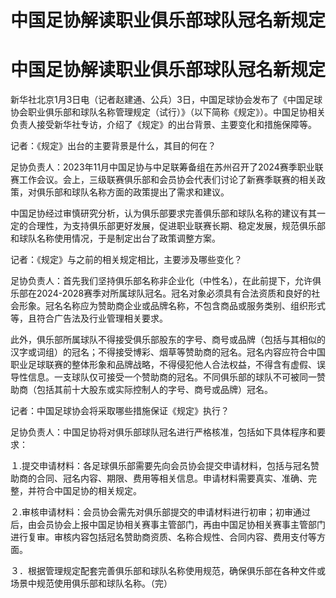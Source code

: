 # 中国足协解读职业俱乐部球队冠名新规定

# 中国足协解读职业俱乐部球队冠名新规定

新华社北京1月3日电（记者赵建通、公兵）3日，中国足球协会发布了《中国足球协会职业俱乐部和球队名称管理规定（试行）》（以下简称《规定》）。中国足协相关负责人接受新华社专访，介绍了《规定》的出台背景、主要变化和措施保障等。

记者：《规定》出台的主要背景是什么，其目的何在？

足协负责人：2023年11月中国足协与中足联筹备组在苏州召开了2024赛季职业联赛工作会议。会上，三级联赛俱乐部和会员协会代表们讨论了新赛季联赛的相关政策，对俱乐部和球队名称方面的政策提出了需求和建议。

中国足协经过审慎研究分析，认为俱乐部要求完善俱乐部和球队名称的建议有其一定的合理性，为支持俱乐部更好发展，促进职业联赛长期、稳定发展，规范俱乐部和球队名称使用情况，于是制定出台了政策调整方案。

记者：《规定》与之前的相关规定相比，主要涉及哪些变化？

足协负责人：首先我们坚持俱乐部名称非企业化（中性名），在此前提下，允许俱乐部在2024-2028赛季对所属球队冠名。冠名对象必须具有合法资质和良好的社会形象。冠名名称应为赞助商企业或品牌名称，不包含商品或服务类别、组织形式等，且符合广告法及行业管理相关要求。

此外，俱乐部所属球队不得接受俱乐部股东的字号、商号或品牌（包括与其相似的汉字或词组）的冠名；不得接受博彩、烟草等赞助商的冠名。冠名内容应符合中国职业足球联赛的整体形象和品牌战略，不得侵犯他人合法权益，不得含有虚假、误导性信息。一支球队仅可接受一个赞助商的冠名。不同俱乐部的球队不可被同一赞助商（包括其前十大股东或实际控制人的字号、商号或品牌）冠名。

记者：中国足球协会将采取哪些措施保证《规定》执行？

足协负责人：中国足协将对俱乐部球队冠名进行严格核准，包括如下具体程序和要求：

１.提交申请材料：各足球俱乐部需要先向会员协会提交申请材料，包括与冠名赞助商的合同、冠名内容、期限、费用等相关信息。申请材料需要真实、准确、完整，并符合中国足协的相关规定。

２.审核申请材料：会员协会需先对俱乐部提交的申请材料进行初审；初审通过后，由会员协会上报中国足协相关赛事主管部门，再由中国足协相关赛事主管部门进行复审。审核内容包括冠名赞助商资质、名称合规性、合同内容、费用支付等方面。

３．根据管理规定配套完善俱乐部和球队名称使用规范，确保俱乐部在各种文件或场景中规范使用俱乐部和球队名称。（完）


